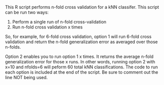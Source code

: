 This R script performs n-fold cross validation for a kNN classifer.
This script can be run two ways:
   1. Perform a single run of n-fold cross-validation
   2. Run n-fold cross validation x times

So, for example, for 6-fold cross validation, option 1 will run
6-fold cross validation and return the n-fold generalization error
as averaged over those n-folds.

Option 2 enables you to run option 1 x times. It returns the average
n-fold generalization error for those x runs. In other words,
running option 2 with x=10 and nfolds=6 will peform 60 total
kNN classifications.
The code to run each option is included at the end of the script.
Be sure to comment out the line NOT being used.